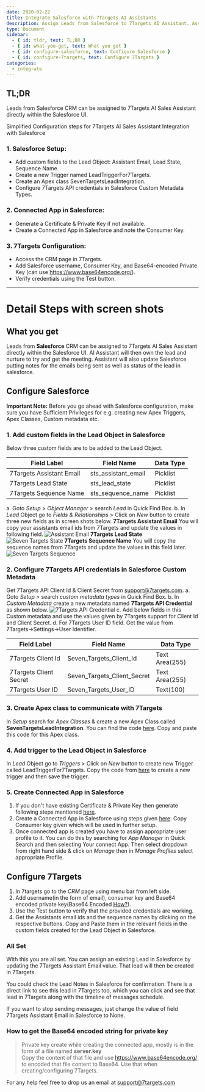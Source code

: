 ```yaml
---
date: 2020-02-22
title: Integrate Salesforce with 7Targets AI Assistants
description: Assign Leads from Salesforce to 7Targets AI Assistant. Assistant will followup and log the emails in Salesforce.
type: Document
sidebar:
  - { id: tldr, text: TL;DR }
  - { id: what-you-get, text: What you get }
  - { id: configure-salesforce, text: Configure Salesforce }
  - { id: configure-7targets, text: Configure 7Targets }
categories:
  - integrate
---
```


## TL;DR

Leads from Salesforce CRM can be assigned to 7Targets AI Sales Assistant directly within the Salesforce UI.

Simplified Configuration steps for 7Targets AI Sales Assistant Integration with Salesforce

### 1. Salesforce Setup:

- Add custom fields to the Lead Object: Assistant Email, Lead State, Sequence Name.
- Create a new Trigger named LeadTriggerFor7Targets.
- Create an Apex class SevenTargetsLeadIntegration.
- Configure 7Targets API credentials in Salesforce Custom Metadata Types.

### 2. Connected App in Salesforce:

- Generate a Certificate & Private Key if not available.
- Create a Connected App in Salesforce and note the Consumer Key.

### 3. 7Targets Configuration:

- Access the CRM page in 7Targets.
- Add Salesforce username, Consumer Key, and Base64-encoded Private Key (can use https://www.base64encode.org/).
- Verify credentials using the Test button.

---

# Detail Steps with screen shots

## What you get

Leads from **Salesforce** CRM can be assigned to 7Targets AI Sales Assistant directly within the Salesforce UI.
AI Assistant will then own the lead and nurture to try and get the meeting. Assistant will also update Salesforce putting notes for the emails being sent as well as status of the lead in salesforce.

## Configure Salesforce

**Important Note:** Before you go ahead with Salesforce configuration, make sure you have Sufficient Privileges for e.g. creating new Apex Triggers, Apex Classes, Custom metadata etc.

### 1. Add custom fields in the Lead Object in Salesforce

Below three custom fields are to be added to the Lead Object.

| Field Label              | Field Name          | Data Type |
| ------------------------ | ------------------- | --------- |
| 7Targets Assistant Email | sts_assistant_email | Picklist  |
| 7Targets Lead State      | sts_lead_state      | Picklist  |
| 7Targets Sequence Name   | sts_sequence_name   | Picklist  |

a. Goto _Setup_ > _Object Manager_ > search _Lead_ in Quick Find Box.
b. In _Lead_ Object go to _Fields & Relationships_ > Click on _New_ button to create three new fields as in screen shots below.
**7Targets Assistant Email**
You will copy your assistants email ids from 7Targets and update the values in following field.
![Assistant Email](../../images/salesforce_assistant_email.png)
**7Targets Lead State**
![Seven Targets State](../../images/salesforce_seven_targets_state.png)
**7Targets Sequence Name**
You will copy the sequence names from 7Targets and update the values in this field later.
![Seven Targets Sequence](../../images/salesforce_seven_targets_sequence.png)

### 2. Configure 7Targets API credentials in Salesforce Custom Metadata

Get 7Targets API Client Id & Client Secret from support@7targets.com.
a. Goto _Setup_ > search _custom metadata types_ in Quick Find Box.
b. In _Custom Metadata_ create a new metadata named **7Targets API Credential** as shown below.
![7Targets API Credential](../../images/salesforce_seven_targets_api.png)
c. Add below fields in this Custom metadata and use the values given by 7Targets support for Client Id and Client Secret.
d. For 7Targets User ID field. Get the value from 7Targets->Settings->User Identifier.

| Field Label            | Field Name                  | Data Type      |
| ---------------------- | --------------------------- | -------------- |
| 7Targets Client Id     | Seven_Targets_Client_Id     | Text Area(255) |
| 7Targets Client Secret | Seven_Targets_Client_Secret | Text Area(255) |
| 7Targets User ID       | Seven_Targets_User_ID       | Text(100)      |

### 3. Create Apex class to communicate with 7Targets

In _Setup_ search for _Apex Classes_ & create a new Apex Class called **SevenTargetsLeadIntegration**. You can find the code [here](https://github.com/7targets/Salesforce-Integration/blob/main/SevenTargetsLeadIntegration.cls). Copy and paste this code for this Apex class.

### 4. Add trigger to the Lead Object in Salesforce

In _Lead_ Object go to _Triggers_ > Click on _New_ button to create new Trigger called LeadTriggerFor7Targets. Copy the code from [here](https://github.com/7targets/Salesforce-Integration/blob/main/LeadTriggerFor7Targets.tgr) to create a new trigger and then save the trigger.

### 5. Create Connected App in Salesforce

1. If you don't have existing Certificate & Private Key then generate following steps mentioned [here](https://developer.salesforce.com/docs/atlas.en-us.246.0.sfdx_dev.meta/sfdx_dev/sfdx_dev_auth_key_and_cert.htm?_ga=2.43114208.439795187.1656333652-1742453021.1655933163).
1. Create a Connected App in Salesforce using steps given [here](https://help.salesforce.com/s/articleView?id=sf.task_create_connected_app.htm&type=5). Copy Consumer key given which will be used in further setup.
1. Once connected app is created you have to assign appropriate user profile to it. You can do this by searching for _App Manager_ in Quick Search and then selecting Your connect App. Then select dropdown from right hand side & click on _Manage_ then in _Manage Profiles_ select appropriate Profile.

## Configure 7Targets

1. In 7targets go to the _CRM_ page using menu bar from left side.
1. Add username(in the form of email), consumer key and Base64 encoded private key(Base64 Encoded [How?](#how-to-get-the-base64-encoded-string-for-private-key)).
1. Use the Test button to verify that the provided credentials are working.
1. Get the Assistants email ids and the sequence names by clicking on the respective buttons. Copy and Paste them in the relevant fields in the custom fields created for the Lead Object in Salesforce.

### All Set

With this you are all set. You can assign an existing Lead in Salesforce by updating the 7Targets Assistant Email value. That lead will then be created in 7Targets.

You could check the Lead Notes in Salesforce for confirmation. There is a direct link to see this lead in 7Targets too, which you can click and see that lead in 7Targets along with the timeline of messages schedule.

If you want to stop sending messages, just change the value of field 7Targets Assistant Email in Salesforce to None.

### How to get the Base64 encoded string for private key

> Private key create while creating the connected app, mostly is in the form of a file named **server.key**  
> Copy the content of that file and use https://www.base64encode.org/ to encoded that file content to Base64. Use that when creating/configuring 7Targets.

For any help feel free to drop us an email at support@7targets.com
